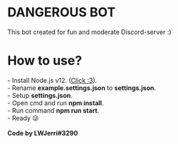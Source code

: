 <h1>DANGEROUS BOT</h1>

<p>This bot created for fun and moderate Discord-server :)</p>

<h1>How to use?</h1>
<p>
- Install Node.js v12. (<a href="https://nodejs.org/en/">Click :3</a>).<br>
- Rename <b>example.settings.json</b> to <b>settings.json</b>.<br>
- Setup <b>settings.json</b>.<br>
- Open cmd and run <b>npm install</b>.<br>
- Run command <b>npm run start</b>.<br>
- Ready 😜<br><br>
<b>Code by LWJerri#3290</b>
</p>